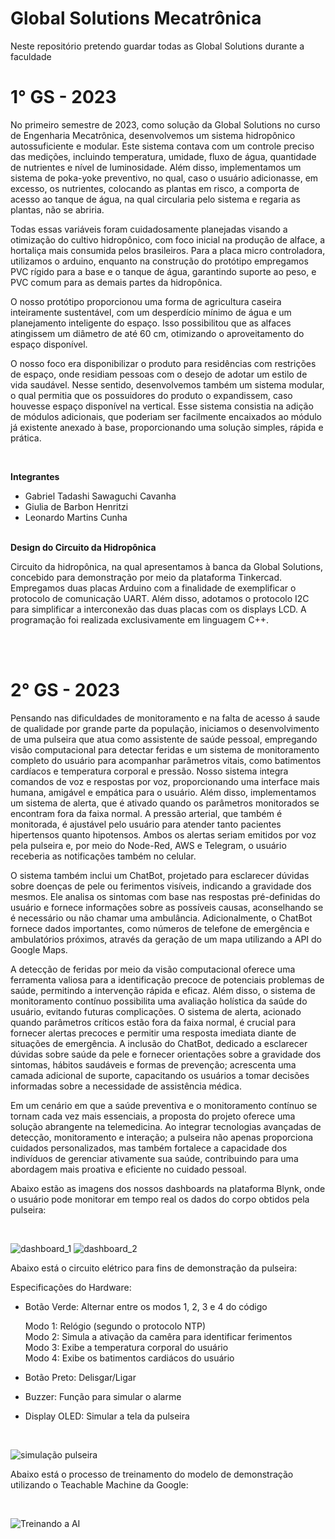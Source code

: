 # Global Solutions Mecatrônica

Neste repositório pretendo guardar todas as Global Solutions durante a faculdade


# 1° GS - 2023 

<p>No primeiro semestre de 2023, como solução da Global Solutions no curso de Engenharia Mecatrônica, desenvolvemos um sistema hidropônico autossuficiente e modular. Este sistema contava com um controle preciso das medições, incluindo temperatura, umidade, fluxo de água, quantidade de nutrientes e nível de luminosidade. Além disso, implementamos um sistema de poka-yoke preventivo, no qual, caso o usuário adicionasse, em excesso, os nutrientes, colocando as plantas em risco, a comporta de acesso ao tanque de água, na qual circularia pelo sistema e regaria as plantas, não se abriria.</p>

<p>Todas essas variáveis foram cuidadosamente planejadas visando a otimização do cultivo hidropônico, com foco inicial na produção de alface, a hortaliça mais consumida pelos brasileiros. Para a placa micro controladora, utilizamos o arduino, enquanto na construção do protótipo empregamos PVC rígido para a base e o tanque de água, garantindo suporte ao peso, e PVC comum para as demais partes da hidropônica.</p>
<p>O nosso protótipo proporcionou uma forma de agricultura caseira inteiramente sustentável, com um desperdício mínimo de água e um planejamento inteligente do espaço. Isso possibilitou que as alfaces atingissem um diâmetro de até 60 cm, otimizando o aproveitamento do espaço disponível.</p>

<p>O nosso foco era disponibilizar o produto para residências com restrições de espaço, onde residiam pessoas com o desejo de adotar um estilo de vida saudável. Nesse sentido, desenvolvemos também um sistema modular, o qual permitia que os possuidores do produto o expandissem, caso houvesse espaço disponível na vertical. Esse sistema consistia na adição de módulos adicionais, que poderiam ser facilmente encaixados ao módulo já existente anexado à base, proporcionando uma solução simples, rápida e prática.</p>
<br>
<strong><p>Integrantes</p></strong>
<ul>
<li>Gabriel Tadashi Sawaguchi Cavanha</li>
<li>Giulia de Barbon Henritzi</li>
<li>Leonardo Martins Cunha</li>
</ul>
<br>
<strong>Design do Circuito da Hidropônica</strong>
<p>Circuito da hidropônica, na qual apresentamos à banca da Global Solutions, concebido para demonstração por meio da plataforma Tinkercad. Empregamos duas placas Arduino com a finalidade de exemplificar o protocolo de comunicação UART. Além disso, adotamos o protocolo I2C para simplificar a interconexão das duas placas com os displays LCD. A programação foi realizada exclusivamente em linguagem C++.</p>
<br>
<br>

# 2° GS - 2023

<p> Pensando nas dificuldades de monitoramento e na falta de acesso á saude de qualidade por grande parte da população, iniciamos o desenvolvimento de uma pulseira que atua como assistente de saúde pessoal, empregando visão computacional para detectar feridas e um sistema de monitoramento completo do usuário para acompanhar parâmetros vitais, como batimentos cardíacos e temperatura corporal e pressão. Nosso sistema integra comandos de voz e respostas por voz, proporcionando uma interface mais humana, amigável e empática para o usuário.
Além disso, implementamos um sistema de alerta, que é ativado quando os parâmetros monitorados se encontram fora da faixa normal. A pressão arterial, que também é monitorada, é ajustável pelo usuário para atender tanto pacientes hipertensos quanto hipotensos. Ambos os alertas seriam emitidos por voz pela pulseira e, por meio do Node-Red, AWS e Telegram, o usuário receberia as notificações também no celular. <br> </p>
<p> O sistema também inclui um ChatBot, projetado para esclarecer dúvidas sobre doenças de pele ou ferimentos visíveis, indicando a gravidade dos mesmos. Ele analisa os sintomas com base nas respostas pré-definidas do usuário e fornece informações sobre as possíveis causas, aconselhando se é necessário ou não chamar uma ambulância. Adicionalmente, o ChatBot fornece dados importantes, como números de telefone de emergência e ambulatórios próximos, através da geração de um mapa utilizando a API do Google Maps. </p>
A detecção de feridas por meio da visão computacional oferece uma ferramenta valiosa para a identificação precoce de potenciais problemas de saúde, permitindo a intervenção rápida e eficaz. Além disso, o sistema de monitoramento contínuo possibilita uma avaliação holística da saúde do usuário, evitando futuras complicações.
O sistema de alerta, acionado quando parâmetros críticos estão fora da faixa normal, é crucial para fornecer alertas precoces e permitir uma resposta imediata diante de situações de emergência. A inclusão do ChatBot, dedicado a esclarecer dúvidas sobre saúde da pele e fornecer orientações sobre a gravidade dos sintomas, hábitos saudáveis e formas de prevenção; acrescenta uma camada adicional de suporte, capacitando os usuários a tomar decisões informadas sobre a necessidade de assistência médica.
<p>Em um cenário em que a saúde preventiva e o monitoramento contínuo se tornam cada vez mais essenciais, a proposta do projeto oferece uma solução abrangente na telemedicina. Ao integrar tecnologias avançadas de detecção, monitoramento e interação; a pulseira não apenas proporciona cuidados personalizados, mas também fortalece a capacidade dos indivíduos de gerenciar ativamente sua saúde, contribuindo para uma abordagem mais proativa e eficiente no cuidado pessoal. </p>

<p>Abaixo estão as imagens dos nossos dashboards na plataforma Blynk, onde o usuário pode monitorar em tempo real os dados do corpo obtidos pela pulseira:</p>
<br>

![dashboard_1](https://github.com/le0nardomartins/Global-Solutions-Meca/assets/98195508/922e47f4-7114-4015-89ac-3d53754fea3d)
![dashboard_2](https://github.com/le0nardomartins/Global-Solutions-Meca/assets/98195508/6c9bd4af-254f-4cca-82af-b54fdc025fb4)
<br>
<p>Abaixo está o circuito elétrico para fins de demonstração da pulseira:</p>
<p>Especificações do Hardware:</p>
<ul>
<li>
  <p>Botão Verde: Alternar entre os modos 1, 2, 3 e 4 do código</p>
    <p>
      Modo 1: Relógio (segundo o protocolo NTP) <br>
      Modo 2: Simula a ativação da camêra para identificar ferimentos <br>
      Modo 3: Exibe a temperatura corporal do usuário <br>
      Modo 4: Exibe os batimentos cardiácos do usuário <br>
    </p>
</li>
<li><p>Botão Preto: Delisgar/Ligar</p></li>
<li><p>Buzzer: Função para simular o alarme</p></li>
<li><p>Display OLED: Simular a tela da pulseira</p></li>
</ul>
<br>

![simulação pulseira](https://github.com/le0nardomartins/Global-Solutions-Meca/assets/98195508/c326f49d-a3df-457e-aa09-4303f5862465)
<br>
<p>Abaixo está o processo de treinamento do modelo de demonstração utilizando o Teachable Machine da Google:</p>
<br>

![Treinando a AI](https://github.com/le0nardomartins/Global-Solutions-Meca/assets/98195508/fbaff1bb-2e91-4579-9cad-f5a9f8bf9c6e)
